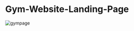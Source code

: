 # Gym-Website-Landing-Page
![gympage](https://user-images.githubusercontent.com/43773905/92318163-f69a8780-f025-11ea-8956-dfc7e26f32e5.PNG)
